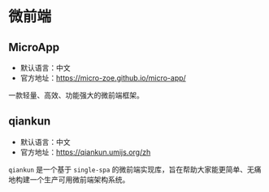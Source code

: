 # 微前端

## MicroApp

- 默认语言：中文
- 官方地址：https://micro-zoe.github.io/micro-app/

 一款轻量、高效、功能强大的微前端框架。



## qiankun

- 默认语言：中文
- 官方地址：https://qiankun.umijs.org/zh

`qiankun` 是一个基于 `single-spa` 的微前端实现库，旨在帮助大家能更简单、无痛地构建一个生产可用微前端架构系统。